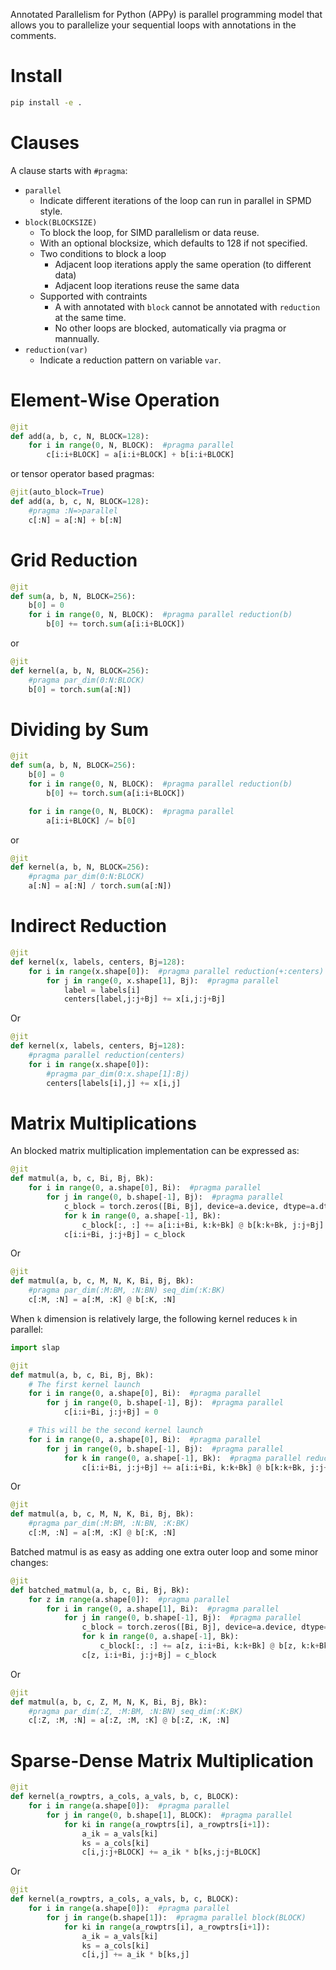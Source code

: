 Annotated Parallelism for Python (APPy) is parallel programming model that allows you to parallelize your sequential loops with annotations in the comments.


# Install

```bash
pip install -e .
```

# Clauses
A clause starts with `#pragma`:
- `parallel`
  - Indicate different iterations of the loop can run in parallel in SPMD style.
- `block(BLOCKSIZE)`
  - To block the loop, for SIMD parallelism or data reuse.
  - With an optional blocksize, which defaults to 128 if not specified.
  - Two conditions to block a loop
    - Adjacent loop iterations apply the same operation (to different data)
    - Adjacent loop iterations reuse the same data
  - Supported with contraints
    - A with annotated with `block` cannot be annotated with `reduction` at the same time.
    - No other loops are blocked, automatically via pragma or mannually.
- `reduction(var)`
  - Indicate a reduction pattern on variable `var`. 

# Element-Wise Operation
```python
@jit
def add(a, b, c, N, BLOCK=128):
    for i in range(0, N, BLOCK):  #pragma parallel
        c[i:i+BLOCK] = a[i:i+BLOCK] + b[i:i+BLOCK]
```

or tensor operator based pragmas:
```python
@jit(auto_block=True)
def add(a, b, c, N, BLOCK=128):
    #pragma :N=>parallel
    c[:N] = a[:N] + b[:N]
```


# Grid Reduction

```python
@jit
def sum(a, b, N, BLOCK=256):
    b[0] = 0
    for i in range(0, N, BLOCK):  #pragma parallel reduction(b)
        b[0] += torch.sum(a[i:i+BLOCK])
```

or 
```python
@jit
def kernel(a, b, N, BLOCK=256):
    #pragma par_dim(0:N:BLOCK)
    b[0] = torch.sum(a[:N])
```

# Dividing by Sum
```python
@jit
def sum(a, b, N, BLOCK=256):
    b[0] = 0
    for i in range(0, N, BLOCK):  #pragma parallel reduction(b)
        b[0] += torch.sum(a[i:i+BLOCK])

    for i in range(0, N, BLOCK):  #pragma parallel
    	a[i:i+BLOCK] /= b[0]
```

or 
```python
@jit
def kernel(a, b, N, BLOCK=256):
    #pragma par_dim(0:N:BLOCK)
    a[:N] = a[:N] / torch.sum(a[:N])
```



# Indirect Reduction

```python
@jit
def kernel(x, labels, centers, Bj=128):
    for i in range(x.shape[0]):  #pragma parallel reduction(+:centers) 
        for j in range(0, x.shape[1], Bj):  #pragma parallel
            label = labels[i]
            centers[label,j:j+Bj] += x[i,j:j+Bj]
```

Or 
```python
@jit
def kernel(x, labels, centers, Bj=128):
    #pragma parallel reduction(centers)
    for i in range(x.shape[0]):
    	#pragma par_dim(0:x.shape[1]:Bj)
    	centers[labels[i],j] += x[i,j]
```

# Matrix Multiplications

An blocked matrix multiplication implementation can be expressed as:
```python
@jit
def matmul(a, b, c, Bi, Bj, Bk):
    for i in range(0, a.shape[0], Bi):  #pragma parallel
        for j in range(0, b.shape[-1], Bj):  #pragma parallel
            c_block = torch.zeros([Bi, Bj], device=a.device, dtype=a.dtype)
            for k in range(0, a.shape[-1], Bk):
                c_block[:, :] += a[i:i+Bi, k:k+Bk] @ b[k:k+Bk, j:j+Bj]
            c[i:i+Bi, j:j+Bj] = c_block
```

Or

```python
@jit
def matmul(a, b, c, M, N, K, Bi, Bj, Bk):
    #pragma par_dim(:M:BM, :N:BN) seq_dim(:K:BK)
    c[:M, :N] = a[:M, :K] @ b[:K, :N]
```

When `k` dimension is relatively large, the following kernel reduces `k` in parallel:
```python
import slap

@jit
def matmul(a, b, c, Bi, Bj, Bk):
    # The first kernel launch
    for i in range(0, a.shape[0], Bi):  #pragma parallel
    	for j in range(0, b.shape[-1], Bj):  #pragma parallel
	        c[i:i+Bi, j:j+Bj] = 0

    # This will be the second kernel launch
    for i in range(0, a.shape[0], Bi):  #pragma parallel
    	for j in range(0, b.shape[-1], Bj):  #pragma parallel
	        for k in range(0, a.shape[-1], Bk):  #pragma parallel reduction(+:c)
	    	    c[i:i+Bi, j:j+Bj] += a[i:i+Bi, k:k+Bk] @ b[k:k+Bk, j:j+Bj]
```

Or

```python
@jit
def matmul(a, b, c, M, N, K, Bi, Bj, Bk):
    #pragma par_dim(:M:BM, :N:BN, :K:BK)
    c[:M, :N] = a[:M, :K] @ b[:K, :N]
```

Batched matmul is as easy as adding one extra outer loop and some minor changes:

```python
@jit
def batched_matmul(a, b, c, Bi, Bj, Bk):
    for z in range(a.shape[0]):  #pragma parallel
        for i in range(0, a.shape[1], Bi):  #pragma parallel
            for j in range(0, b.shape[-1], Bj):  #pragma parallel
                c_block = torch.zeros([Bi, Bj], device=a.device, dtype=a.dtype)
                for k in range(0, a.shape[-1], Bk):
                    c_block[:, :] += a[z, i:i+Bi, k:k+Bk] @ b[z, k:k+Bk, j:j+Bj]
                c[z, i:i+Bi, j:j+Bj] = c_block
```

Or

```python
@jit
def matmul(a, b, c, Z, M, N, K, Bi, Bj, Bk):
    #pragma par_dim(:Z, :M:BM, :N:BN) seq_dim(:K:BK)
    c[:Z, :M, :N] = a[:Z, :M, :K] @ b[:Z, :K, :N]
```




# Sparse-Dense Matrix Multiplication
```python
@jit
def kernel(a_rowptrs, a_cols, a_vals, b, c, BLOCK):
    for i in range(a.shape[0]):  #pragma parallel
        for j in range(0, b.shape[1], BLOCK):  #pragma parallel 
            for ki in range(a_rowptrs[i], a_rowptrs[i+1]):
                a_ik = a_vals[ki]
                ks = a_cols[ki]
                c[i,j:j+BLOCK] += a_ik * b[ks,j:j+BLOCK]
```

Or
```python
@jit
def kernel(a_rowptrs, a_cols, a_vals, b, c, BLOCK):
    for i in range(a.shape[0]):  #pragma parallel
        for j in range(b.shape[1]):  #pragma parallel block(BLOCK)
            for ki in range(a_rowptrs[i], a_rowptrs[i+1]):
                a_ik = a_vals[ki]
                ks = a_cols[ki]
                c[i,j] += a_ik * b[ks,j]
```